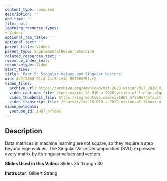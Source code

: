 ```yaml
---
content_type: resource
description: ''
end_time: ''
file: null
learning_resource_types:
- Videos
optional_tab_title: ''
optional_text: ''
parent_title: Videos
parent_type: SupplementalResourceSection
related_resources_text: ''
resource_index_text: ''
resourcetype: Video
start_time: ''
title: 'Part 5: Singular Values and Singular Vectors'
uid: 4e7f286d-911d-41c5-1e4c-56136829fcc2
video_files:
  archive_url: https://archive.org/download/mit-2020-vision/MIT_2020_Vision_Part_5_300k.mp4
  video_captions_file: /courses/res-18-010-a-2020-vision-of-linear-algebra-spring-2020/6722e9880c33549d982781cb4bcb3ad7_IHO7_n7Y09s.vtt
  video_thumbnail_file: https://img.youtube.com/vi/IHO7_n7Y09s/default.jpg
  video_transcript_file: /courses/res-18-010-a-2020-vision-of-linear-algebra-spring-2020/99194b291ac8239a570fae0243489684_IHO7_n7Y09s.pdf
video_metadata:
  youtube_id: IHO7_n7Y09s
---
```


Description
-----------

Data matrices in machine learning are not square, so they require a step beyond eigenvalues: The Singular Value Decomposition (SVD) expresses every matrix by its singular values and vectors.

**Slides Used in this Video:** Slides 25 through 30

**Instructor:** Gilbert Strang